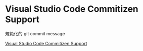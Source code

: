 # Visual Studio Code Commitizen Support

規範化的 git commit message

[Visual Studio Code Commitizen Support](https://marketplace.visualstudio.com/items?itemName=KnisterPeter.vscode-commitizen)